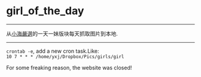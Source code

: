 girl_of_the_day
=================

**************

从[小海嚴選](http://curator.im/)的一天一妹版块每天抓取图片到本地.

***************

`crontab -e`, add a new cron task.Like:  
`10 7 * * * /home/yxj/Dropbox/Pics/girls/girl`

For some freaking reason, the website was closed!
